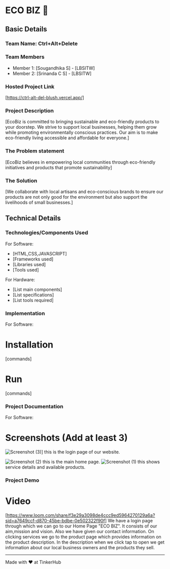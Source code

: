# ECO BIZ 🎯


## Basic Details
### Team Name: Ctrl+Alt+Delete


### Team Members
- Member 1: [Sougandhika S] - [LBSITW]
- Member 2: [Srinanda C S] - [LBSITW]

### Hosted Project Link
[https://ctrl-alt-del-blush.vercel.app/]

### Project Description
[EcoBiz is committed to bringing sustainable and eco-friendly products to your doorstep. We strive to support local businesses, helping them grow while promoting environmentally conscious practices. Our aim is to make eco-friendly living accessible and affordable for everyone.]

### The Problem statement
[EcoBiz believes in empowering local communities through eco-friendly initiatives and products that promote sustainability]

### The Solution
[We collaborate with local artisans and eco-conscious brands to ensure our products are not only good for the environment but also support the livelihoods of small businesses.]

## Technical Details
### Technologies/Components Used
For Software:
- [HTML,CSS,JAVASCRIPT]
- [Frameworks used]
- [Libraries used]
- [Tools used]

For Hardware:
- [List main components]
- [List specifications]
- [List tools required]

### Implementation
For Software:
# Installation
[commands]

# Run
[commands]

### Project Documentation
For Software:

# Screenshots (Add at least 3)
![Screenshot (3)](https://github.com/user-attachments/assets/2a71be14-aada-42d7-9495-a44dd099e239)]
this is the login page of our website.

![Screenshot (2)](https://github.com/user-attachments/assets/ad6d2750-1a42-43c1-b92c-b750440ec74a)
this is the main home page.
![Screenshot (1)](https://github.com/user-attachments/assets/61b299db-f3fe-4dd1-b967-f043f5ccfd51)
this shows service details and available products.



### Project Demo
# Video
[https://www.loom.com/share/f3e29a3098de4ccc9ed5964270129a6a?sid=a7649ccf-d870-45be-bdbe-0e502322f90f]
We have a login page through which we can go to our Home Page "ECO BIZ". It consists of our aim,mission and vision. Also we have given our contact information. On clicking services we go to the product page which provides information on the product description. In the description when we click tap to open we get information about our local business owners and the products they sell.





---
Made with ❤️ at TinkerHub
